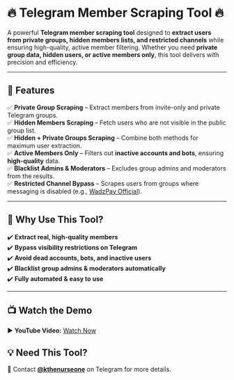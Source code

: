 # 🔥 Telegram Member Scraping Tool 🔥  

A powerful **Telegram member scraping tool** designed to **extract users from private groups, hidden members lists, and restricted channels** while ensuring high-quality, active member filtering. Whether you need **private group data, hidden users, or active members only**, this tool delivers with precision and efficiency.  

---

## 🚀 Features  

✅ **Private Group Scraping** – Extract members from invite-only and private Telegram groups.  
✅ **Hidden Members Scraping** – Fetch users who are not visible in the public group list.  
✅ **Hidden + Private Groups Scraping** – Combine both methods for maximum user extraction.  
✅ **Active Members Only** – Filters out **inactive accounts and bots**, ensuring **high-quality** data.  
✅ **Blacklist Admins & Moderators** – Excludes group admins and moderators from the results.  
✅ **Restricted Channel Bypass** – Scrapes users from groups where messaging is disabled (e.g., [WadzPay Official](https://t.me/WadzPay_Official)).  

---

## 🎯 Why Use This Tool?  

✔️ **Extract real, high-quality members**  
✔️ **Bypass visibility restrictions on Telegram**  
✔️ **Avoid dead accounts, bots, and inactive users**  
✔️ **Blacklist group admins & moderators automatically**  
✔️ **Fully automated & easy to use**  

---

## 📺 Watch the Demo  
▶️ **YouTube Video:** [Watch Now](https://youtu.be/O0ATpm5wbKM)  

## 💡 Need This Tool?  
📩 Contact [**@kthenurseone**](https://t.me/kthenurseone) on Telegram for more details.  
